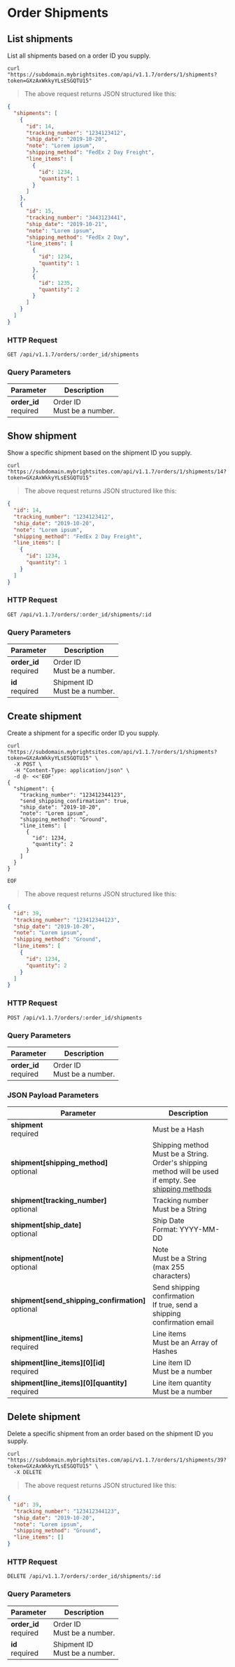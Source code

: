 # Order Shipments

## List shipments

List all shipments based on a order ID you supply.

```shell
curl "https://subdomain.mybrightsites.com/api/v1.1.7/orders/1/shipments?token=GXzAxWkkyYLsESGQTU15"
```

> The above request returns JSON structured like this:

```json
{
  "shipments": [
    {
      "id": 14,
      "tracking_number": "1234123412",
      "ship_date": "2019-10-20",
      "note": "Lorem ipsum",
      "shipping_method": "FedEx 2 Day Freight",
      "line_items": [
        {
          "id": 1234,
          "quantity": 1
        }
      ]
    },
    {
      "id": 15,
      "tracking_number": "3443123441",
      "ship_date": "2019-10-21",
      "note": "Lorem ipsum",
      "shipping_method": "FedEx 2 Day",
      "line_items": [
        {
          "id": 1234,
          "quantity": 1
        },
        {
          "id": 1235,
          "quantity": 2
        }
      ]
    }
  ]
}
```

### HTTP Request

`GET /api/v1.1.7/orders/:order_id/shipments`

### Query Parameters

Parameter | Description
--------- | -----------
<div><strong>order_id </strong></div><div> required </div> | <div>Order ID</div><div> Must be a number. </div>

## Show shipment

Show a specific shipment based on the shipment ID you supply.

```shell
curl "https://subdomain.mybrightsites.com/api/v1.1.7/orders/1/shipments/14?token=GXzAxWkkyYLsESGQTU15"
```

> The above request returns JSON structured like this:

```json
{
  "id": 14,
  "tracking_number": "1234123412",
  "ship_date": "2019-10-20",
  "note": "Lorem ipsum",
  "shipping_method": "FedEx 2 Day Freight",
  "line_items": [
    {
      "id": 1234,
      "quantity": 1
    }
  ]
}
```

### HTTP Request

`GET /api/v1.1.7/orders/:order_id/shipments/:id`

### Query Parameters

Parameter | Description
--------- | -----------
<div><strong>order_id </strong></div><div> required </div> | <div>Order ID</div><div> Must be a number. </div>
<div><strong>id </strong></div><div> required </div> | <div>Shipment ID</div><div> Must be a number. </div>


## Create shipment

Create a shipment for a specific order ID you supply.


```shell
curl "https://subdomain.mybrightsites.com/api/v1.1.7/orders/1/shipments?token=GXzAxWkkyYLsESGQTU15" \
  -X POST \
  -H "Content-Type: application/json" \
  -d @- <<'EOF'
{
  "shipment": {
    "tracking_number": "123412344123",
    "send_shipping_confirmation": true,
    "ship_date": "2019-10-20",
    "note": "Lorem ipsum",
    "shipping_method": "Ground",
    "line_items": [
      {
        "id": 1234,
        "quantity": 2
      }
    ]
  }
}

EOF
```

> The above request returns JSON structured like this:

```json
{
  "id": 39,
  "tracking_number": "123412344123",
  "ship_date": "2019-10-20",
  "note": "Lorem ipsum",
  "shipping_method": "Ground",
  "line_items": [
    {
      "id": 1234,
      "quantity": 2
    }
  ]
}
```

### HTTP Request

`POST /api/v1.1.7/orders/:order_id/shipments`

### Query Parameters

Parameter | Description
--------- | -----------
<div><strong>order_id </strong></div><div> required </div> | <div>Order ID</div><div> Must be a number. </div>


### JSON Payload Parameters

Parameter | Description
--------- | -----------
<div><strong>shipment </strong></div><div> required </div> | <div> Must be a Hash </div>
<div><strong>shipment[shipping_method] </strong></div><div> optional </div> | <div>Shipping method</div><div> Must be a String. Order's shipping method will be used if empty. See <a href="#shipping-methods">shipping methods</a> </div>
<div><strong>shipment[tracking_number] </strong></div><div> optional </div> | <div>Tracking number</div><div> Must be a String </div>
<div><strong>shipment[ship_date] </strong></div><div> optional </div> | <div>Ship Date</div><div> Format: YYYY-MM-DD </div>
<div><strong>shipment[note] </strong></div><div> optional </div> | <div>Note</div><div> Must be a String (max 255 characters) </div>
<div><strong>shipment[send_shipping_confirmation] </strong></div><div> optional </div> | <div>Send shipping confirmation</div><div> If true, send a shipping confirmation email </div>
<div><strong>shipment[line_items] </strong></div><div> required </div> | <div>Line items</div><div> Must be an Array of Hashes </div>
<div><strong>shipment[line_items][0][id] </strong></div><div> required </div> | <div>Line item ID</div><div> Must be a number </div>
<div><strong>shipment[line_items][0][quantity] </strong></div><div> required </div> | <div>Line item quantity</div><div> Must be a number </div>

## Delete shipment

Delete a specific shipment from an order based on the shipment ID you supply.

```shell
curl "https://subdomain.mybrightsites.com/api/v1.1.7/orders/1/shipments/39?token=GXzAxWkkyYLsESGQTU15" \
  -X DELETE
```

> The above request returns JSON structured like this:

```json
{
  "id": 39,
  "tracking_number": "123412344123",
  "ship_date": "2019-10-20",
  "note": "Lorem ipsum",
  "shipping_method": "Ground",
  "line_items": []
}
```

### HTTP Request

`DELETE /api/v1.1.7/orders/:order_id/shipments/:id`

### Query Parameters

Parameter | Description
--------- | -----------
<div><strong>order_id </strong></div><div> required </div> | <div>Order ID</div><div> Must be a number. </div>
<div><strong>id </strong></div><div> required </div> | <div>Shipment ID</div><div> Must be a number. </div>
